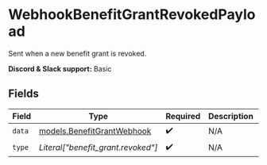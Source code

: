 # WebhookBenefitGrantRevokedPayload

Sent when a new benefit grant is revoked.

**Discord & Slack support:** Basic


## Fields

| Field                                                          | Type                                                           | Required                                                       | Description                                                    | Example                                                        |
| -------------------------------------------------------------- | -------------------------------------------------------------- | -------------------------------------------------------------- | -------------------------------------------------------------- | -------------------------------------------------------------- |
| `data`                                                         | [models.BenefitGrantWebhook](../models/benefitgrantwebhook.md) | :heavy_check_mark:                                             | N/A                                                            |                                                                |
| `type`                                                         | *Literal["benefit_grant.revoked"]*                             | :heavy_check_mark:                                             | N/A                                                            | benefit_grant.revoked                                          |